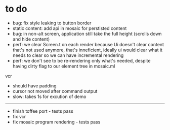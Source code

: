 # to do

- bug: fix style leaking to button border
- static content: add api in mosaic for perstisted content
- bug: in non-alt screen, application still take the full height (scrolls down and hide content)
- perf: we clear Screen.t on each render because Ui doesn't clear content that's not used anymore, that's inneficient, ideally ui would clear what it needs to clear so we can have incremental rendering
- perf: we don't see to be re-rendering only what's needed, despite having dirty flag to our element tree in mosaic.ml

vcr
- should have padding
- cursor not moved after command output
- slow: takes 1s for excution of demo

---

- finish toffee port - tests pass
- fix vcr
- fix mosaic program rendering - tests pass
